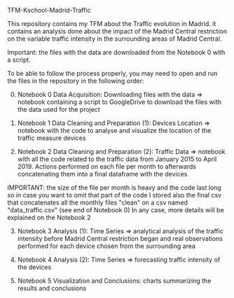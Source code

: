  TFM-Kschool-Madrid-Traffic

This repository contains my TFM about the Traffic evolution in Madrid. it contains an analysis done about the impact of the Madrid Central restriction on the variable traffic intensity in the surrounding areas of Madrid Central.

Important: the files with the data are downloaded from the Notebook 0 with a script.

To be able to follow the process properly, you may need to open and run the files in the repository in the following order:

0. Notebook 0 Data Acquisition: Downloading files with the data => notebook containing a script to GoogleDrive to download the files with the data used for the project

1. Notebook 1 Data Cleaning and Preparation (1): Devices Location => notebook with the code to analyse and visualize the location of the traffic measure devices

2. Notebook 2 Data Cleaning and Preparation (2): Traffic Data => notebook with all the code related to the traffic data from January 2015 to April 2019. Actions performed on each file per month to afterwards concatenating them into a final dataframe with the devices

IMPORTANT: the size of the file per month is heavy and the code last long so in case you want to omit that part of the code I stored also the final csv that concatenates all the monthly files "clean" on a csv named "data_traffic.csv" (see end of Notebook 0)
In any case, more details will be explained on the Notebook 2

3. Notebook 3 Analysis (1): Time Series => analytical analysis of the traffic intensity before Madrid Central restriction began and real observations performed for each device chosen from the surrounding area

4. Notebook 4 Analysis (2): Time Series => forecasting traffic intensity of the devices

5. Notebook 5 Visualization and Conclusions: charts summarizing the results and conclusions